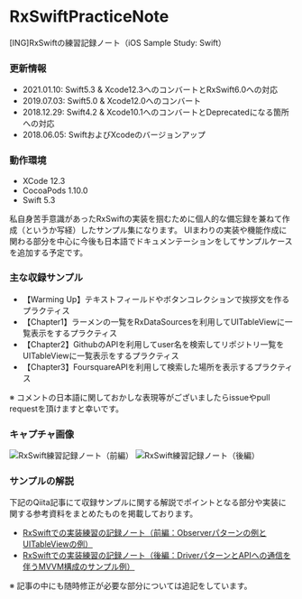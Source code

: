 # RxSwiftPracticeNote
[ING]RxSwiftの練習記録ノート（iOS Sample Study: Swift）

### 更新情報

+ 2021.01.10: Swift5.3 & Xcode12.3へのコンバートとRxSwift6.0への対応
+ 2019.07.03: Swift5.0 & Xcode12.0へのコンバート
+ 2018.12.29: Swift4.2 & Xcode10.1へのコンバートとDeprecatedになる箇所への対応
+ 2018.06.05: SwiftおよびXcodeのバージョンアップ

### 動作環境

+ XCode 12.3
+ CocoaPods 1.10.0
+ Swift 5.3

私自身苦手意識があったRxSwiftの実装を掴むために個人的な備忘録を兼ねて作成（というか写経）したサンプル集になります。
UIまわりの実装や機能作成に関わる部分を中心に今後も日本語でドキュメンテーションをしてサンプルケースを追加する予定です。

### 主な収録サンプル

+ 【Warming Up】テキストフィールドやボタンコレクションで挨拶文を作るプラクティス
+ 【Chapter1】ラーメンの一覧をRxDataSourcesを利用してUITableViewに一覧表示をするプラクティス
+ 【Chapter2】GithubのAPIを利用してuser名を検索してリポジトリ一覧をUITableViewに一覧表示をするプラクティス
+ 【Chapter3】FoursquareAPIを利用して検索した場所を表示するプラクティス

※ コメントの日本語に関しておかしな表現等がございましたらissueやpull requestを頂けますと幸いです。

### キャプチャ画像

![RxSwift練習記録ノート（前編）](https://qiita-image-store.s3.amazonaws.com/0/17400/daf8adf4-baf8-991b-d30a-c2644c392159.jpeg)
![RxSwift練習記録ノート（後編）](https://qiita-image-store.s3.amazonaws.com/0/17400/9c5e54df-b442-16d7-db39-751aa10666b4.jpeg)

### サンプルの解説

下記のQiita記事にて収録サンプルに関する解説でポイントとなる部分や実装に関する参考資料をまとめたものを掲載しております。

+ [RxSwiftでの実装練習の記録ノート（前編：Observerパターンの例とUITableViewの例）](http://qiita.com/fumiyasac@github/items/90d1ebaa0cd8c4558d96)
+ [RxSwiftでの実装練習の記録ノート（後編：DriverパターンとAPIへの通信を伴うMVVM構成のサンプル例）](http://qiita.com/fumiyasac@github/items/da762ea512484a8291a3)

※ 記事の中にも随時修正が必要な部分については追記をしています。
